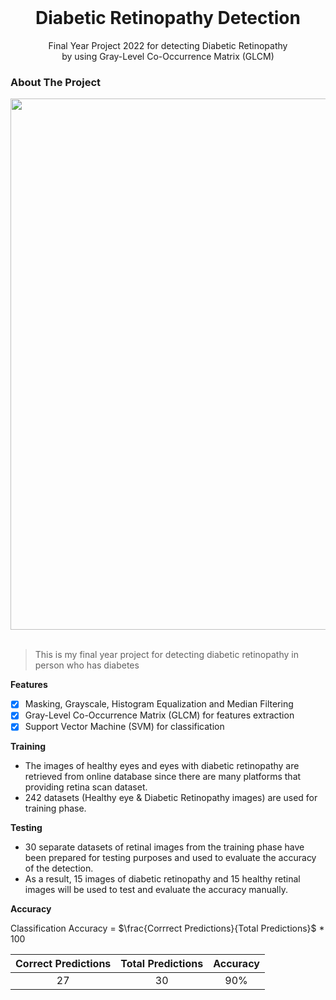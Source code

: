 <br />

<p align="center">
  <h1 align="center">Diabetic Retinopathy Detection</h1>

  <p align="center">
    Final Year Project 2022 for detecting Diabetic Retinopathy <br/>
    by using Gray-Level Co-Occurrence Matrix (GLCM)
    <br />
    </p>
</p>

<!-- ABOUT THE PROJECT -->

### About The Project

<img src="/READMEdocs/1466.gif"  width="850" height="auto" />

<br/>
<br/>

> This is my final year project for detecting diabetic retinopathy in person who has diabetes

**Features**

- [x] Masking, Grayscale, Histogram Equalization and Median Filtering
- [x] Gray-Level Co-Occurrence Matrix (GLCM) for features extraction
- [x] Support Vector Machine (SVM) for classification

**Training**

- The images of healthy eyes and eyes with diabetic retinopathy are retrieved from online database since there are many platforms that providing retina scan dataset.
- 242 datasets (Healthy eye & Diabetic Retinopathy images) are used for training phase.

**Testing**

- 30 separate datasets of retinal images from the training phase have been prepared for testing purposes and used to evaluate the accuracy of the detection.<br/>
- As a result, 15 images of diabetic retinopathy and 15 healthy retinal images will be used to test and evaluate the accuracy manually.

**Accuracy**

Classification Accuracy = $\frac{Corrrect Predictions}{Total Predictions}$ \* 100

| Correct Predictions | Total Predictions | Accuracy |
| :-----------------: | :---------------: | :------: |
|         27          |        30         |   90%    |
